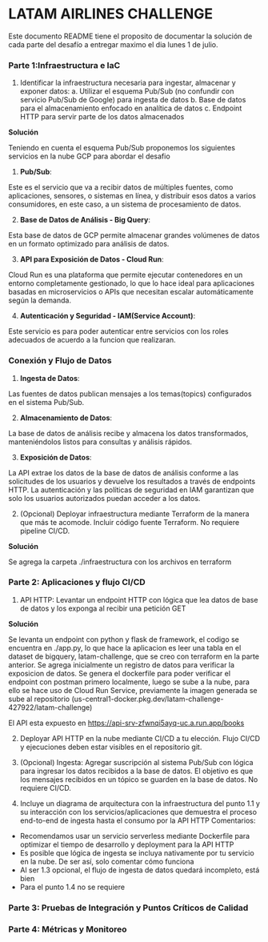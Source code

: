 # LATAM AIRLINES CHALLENGE #

Este documento README tiene el proposito de documentar la solución de cada parte del desafío a entregar maximo el dia lunes 1 de julio.

### Parte 1:Infraestructura e IaC ###

1. Identificar la infraestructura necesaria para ingestar, almacenar y exponer datos:
a. Utilizar el esquema Pub/Sub (no confundir con servicio Pub/Sub de Google)
para ingesta de datos
b. Base de datos para el almacenamiento enfocado en analítica de datos
c. Endpoint HTTP para servir parte de los datos almacenados


**Solución**

Teniendo en cuenta el esquema Pub/Sub proponemos los siguientes servicios en la nube GCP para abordar el desafio

1.  **Pub/Sub**:
    
 Este es el servicio que va a recibir datos de múltiples fuentes, como aplicaciones, sensores, o sistemas en línea, y distribuir esos datos a varios consumidores, en este caso, a un sistema de procesamiento de datos.

2.  **Base de Datos de Análisis - Big Query**:
    
Esta base de datos de GCP permite almacenar grandes volúmenes de datos en un formato optimizado para análisis de datos.

3.  **API para Exposición de Datos - Cloud Run**:
    
Cloud Run es una plataforma que permite ejecutar contenedores en un entorno completamente gestionado, lo que lo hace ideal para aplicaciones basadas en microservicios o APIs que necesitan escalar automáticamente según la demanda.

4.  **Autenticación y Seguridad - IAM(Service Account)**:
    
Este servicio es para poder autenticar entre servicios con los roles adecuados de acuerdo a la funcion que realizaran.

### Conexión y Flujo de Datos

1.  **Ingesta de Datos**:
    
Las fuentes de datos publican mensajes a los temas(topics) configurados en el sistema Pub/Sub.

2.  **Almacenamiento de Datos**:
    
La base de datos de análisis recibe y almacena los datos transformados, manteniéndolos listos para consultas y análisis rápidos.

3.  **Exposición de Datos**:
    
La API extrae los datos de la base de datos de análisis conforme a las solicitudes de los usuarios y devuelve los resultados a través de endpoints HTTP.
La autenticación y las políticas de seguridad en IAM garantizan que solo los usuarios autorizados puedan acceder a los datos.



2. (Opcional) Deployar infraestructura mediante Terraform de la manera que más te
acomode. Incluir código fuente Terraform. No requiere pipeline CI/CD.

**Solución**

Se agrega la carpeta ./infraestructura con los archivos en terraform

### Parte 2: Aplicaciones y flujo CI/CD ###

1. API HTTP: Levantar un endpoint HTTP con lógica que lea datos de base de datos y
los exponga al recibir una petición GET

**Solución**

Se levanta un endpoint con python y flask de framework, el codigo se encuentra en ./app.py, lo que hace la aplicacion es leer
una tabla en el dataset de bigquery, latam-challenge, que se creo con terraform en la parte anterior.
Se agrega inicialmente un registro de datos para verificar la exposicion de datos.
Se genera el dockerfile para poder verificar el endpoint con postman primero localmente, luego se sube a la nube, para ello 
se hace uso de Cloud Run Service, previamente la imagen generada se sube al repositorio (us-central1-docker.pkg.dev/latam-challenge-427922/latam-challenge)

El API esta expuesto en https://api-srv-zfwnqi5ayq-uc.a.run.app/books


2. Deployar API HTTP en la nube mediante CI/CD a tu elección. Flujo CI/CD y
ejecuciones deben estar visibles en el repositorio git.



3. (Opcional) Ingesta: Agregar suscripción al sistema Pub/Sub con lógica para ingresar
los datos recibidos a la base de datos. El objetivo es que los mensajes recibidos en
un tópico se guarden en la base de datos. No requiere CI/CD.
4. Incluye un diagrama de arquitectura con la infraestructura del punto 1.1 y su
interacción con los servicios/aplicaciones que demuestra el proceso end-to-end de
ingesta hasta el consumo por la API HTTP
Comentarios:
- Recomendamos usar un servicio serverless mediante Dockerfile para optimizar el tiempo de
desarrollo y deployment para la API HTTP
- Es posible que lógica de ingesta se incluya nativamente por tu servicio en la nube. De ser así,
solo comentar cómo funciona
- Al ser 1.3 opcional, el flujo de ingesta de datos quedará incompleto, está bien
- Para el punto 1.4 no se requiere

### Parte 3: Pruebas de Integración y Puntos Críticos de Calidad ###



### Parte 4: Métricas y Monitoreo ###

